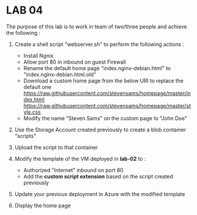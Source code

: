 # LAB 04

The purpose of this lab is to work in team of two/three people and achieve the following :

1. Create a shell script "webserver.sh" to perform the following actions :
	- Install Ngnix
	- Allow port 80 in inbound on guest Firewall
	- Rename the default home page "index.nginx-debian.html" to "index.nginx-debian.html.old"
	- Download a custom home page from the below URI to replace the default one
		https://raw.githubusercontent.com/stevensams/homepage/master/index.html
		https://raw.githubusercontent.com/stevensams/homepage/master/style.css
	- Modify the name "Steven Sams" on the custom page to "John Doe"

2. Use the Storage Account created previously to create a blob container "scripts"
3. Upload the script to that container
3.  Modify the template of the VM deployed in **lab-02** to :
	- Authorized "Internet" inbound on port 80
	- Add the **custom script extension** based on the script created previously

4. Update your previous deployment in Azure with the modified template

5. Display the home page
